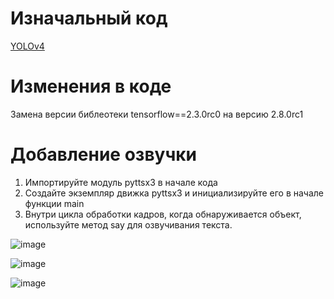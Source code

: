 # Изначальный код
[YOLOv4](https://github.com/theAIGuysCode/yolov4-deepsort)

# Изменения в коде
Замена версии библеотеки tensorflow==2.3.0rc0 на версию 2.8.0rc1
# Добавление озвучки
1. Импортируйте модуль pyttsx3 в начале кода
2. Создайте экземпляр движка pyttsx3 и инициализируйте его в начале функции main
3. Внутри цикла обработки кадров, когда обнаруживается объект, используйте метод say для озвучивания текста.

![image](https://github.com/Kulikov205/Code_for_PP/assets/97594290/bea8c080-ae9c-4c83-a174-c33ec3f06ec2)

![image](https://github.com/Kulikov205/Code_for_PP/assets/97594290/4f803d95-573d-4d11-868a-41a7ba93cfdb)

![image](https://github.com/Kulikov205/Code_for_PP/assets/97594290/e6c1e8ce-9070-43d0-8b63-36bcae74e344)

